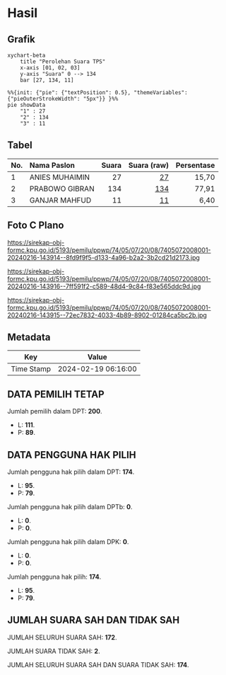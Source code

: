 # Hasil

## Grafik

```mermaid
xychart-beta
    title "Perolehan Suara TPS"
    x-axis [01, 02, 03]
    y-axis "Suara" 0 --> 134
    bar [27, 134, 11]
```

```mermaid
%%{init: {"pie": {"textPosition": 0.5}, "themeVariables": {"pieOuterStrokeWidth": "5px"}} }%%
pie showData
    "1" : 27
    "2" : 134
    "3" : 11
```

## Tabel

| No. | Nama Paslon    | Suara | Suara (raw) | Persentase |
|:--- |:-------------- | -----:| -----------:| ----------:|
| 1   | ANIES MUHAIMIN | 27    | [27][p-1]   | 15,70      |
| 2   | PRABOWO GIBRAN | 134   | [134][p-2]  | 77,91      |
| 3   | GANJAR MAHFUD  | 11    | [11][p-3]   | 6,40       |


[p-1]: https://github.com/gigit-pemilu/pemilu-2024-74-sulawesi-tenggara/blob/main/pilpres/hitung-suara/sub/74-sulawesi-tenggara/sub/05-konawe-selatan/sub/07-konda/sub/2008-pombula-jaya/sub/001-tps/sub/paslon-1.txt
[p-2]: https://github.com/gigit-pemilu/pemilu-2024-74-sulawesi-tenggara/blob/main/pilpres/hitung-suara/sub/74-sulawesi-tenggara/sub/05-konawe-selatan/sub/07-konda/sub/2008-pombula-jaya/sub/001-tps/sub/paslon-2.txt
[p-3]: https://github.com/gigit-pemilu/pemilu-2024-74-sulawesi-tenggara/blob/main/pilpres/hitung-suara/sub/74-sulawesi-tenggara/sub/05-konawe-selatan/sub/07-konda/sub/2008-pombula-jaya/sub/001-tps/sub/paslon-3.txt

## Foto C Plano

https://sirekap-obj-formc.kpu.go.id/5193/pemilu/ppwp/74/05/07/20/08/7405072008001-20240216-143914--8fd9f9f5-d133-4a96-b2a2-3b2cd21d2173.jpg

https://sirekap-obj-formc.kpu.go.id/5193/pemilu/ppwp/74/05/07/20/08/7405072008001-20240216-143916--7ff591f2-c589-48d4-9c84-f83e565ddc9d.jpg

https://sirekap-obj-formc.kpu.go.id/5193/pemilu/ppwp/74/05/07/20/08/7405072008001-20240216-143915--72ec7832-4033-4b89-8902-01284ca5bc2b.jpg


## Metadata

| Key        | Value               |
| ---------- | ------------------- |
| Time Stamp | 2024-02-19 06:16:00 |


## DATA PEMILIH TETAP

Jumlah pemilih dalam DPT: **200**.
 * L: **111**.
 * P: **89**.

## DATA PENGGUNA HAK PILIH

Jumlah pengguna hak pilih dalam DPT: **174**.
 * L: **95**.
 * P: **79**.

Jumlah pengguna hak pilih dalam DPTb: **0**.
 * L: **0**.
 * P: **0**.

Jumlah pengguna hak pilih dalam DPK: **0**.
 * L: **0**.
 * P: **0**.

Jumlah pengguna hak pilih: **174**.
 * L: **95**.
 * P: **79**.

## JUMLAH SUARA SAH DAN TIDAK SAH

JUMLAH SELURUH SUARA SAH: **172**.

JUMLAH SUARA TIDAK SAH: **2**.

JUMLAH SELURUH SUARA SAH DAN SUARA TIDAK SAH: **174**.


